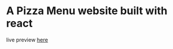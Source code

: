 # A Pizza Menu website built with react

live preview [here](https://eslam-dv.github.io/react-pizza-website/)
